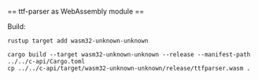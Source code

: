 == ttf-parser as WebAssembly module ==

Build:

```
rustup target add wasm32-unknown-unknown

cargo build --target wasm32-unknown-unknown --release --manifest-path ../../c-api/Cargo.toml
cp ../../c-api/target/wasm32-unknown-unknown/release/ttfparser.wasm .
```